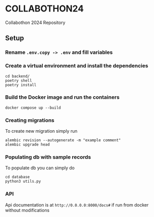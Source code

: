 # COLLABOTHON24
Collabothon 2024 Repository

## Setup
### Rename `.env.copy -> .env` and fill variables

### Create a virtual environment and install the dependencies

```
cd backend/
poetry shell
poetry install
```

### Build the Docker image and run the containers

```
docker compose up --build
```

### Creating migrations
To create new migration simply run
```
alembic revision --autogenerate -m "example comment"
alembic upgrade head
```

### Populating db with sample records
To populate db you can simply do
```
cd database
python3 utils.py
```

### API
Api documentation is at `http://0.0.0.0:8000/docs#` if run from docker without modifications